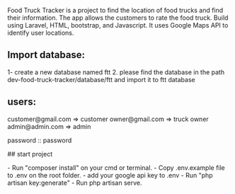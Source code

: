 Food Truck Tracker is a project to find the location of food trucks and find their information. The app allows the customers to rate the food truck. Build using Laravel, HTML, bootstrap, and Javascript. It uses Google Maps API to identify user locations.

## Import database:
1- create a new database named ftt 2. please find the database in the path dev-food-truck-tracker/database/ftt and import it to ftt database

## users:
<p>
customer@gmail.com => customer 
owner@gmail.com => truck owner
admin@admin.com => admin

password :: password
</p>
## start project
<p>
- Run "composer install" on your cmd or terminal.
- Copy .env.example file to .env on the root folder.
- add your google api key to .env
- Run "php artisan key:generate"
- Run php artisan serve.
    </p>


 
